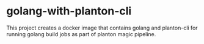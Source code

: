 # golang-with-planton-cli

This project creates a docker image that contains golang and planton-cli for running golang build jobs as part of
planton magic pipeline.
